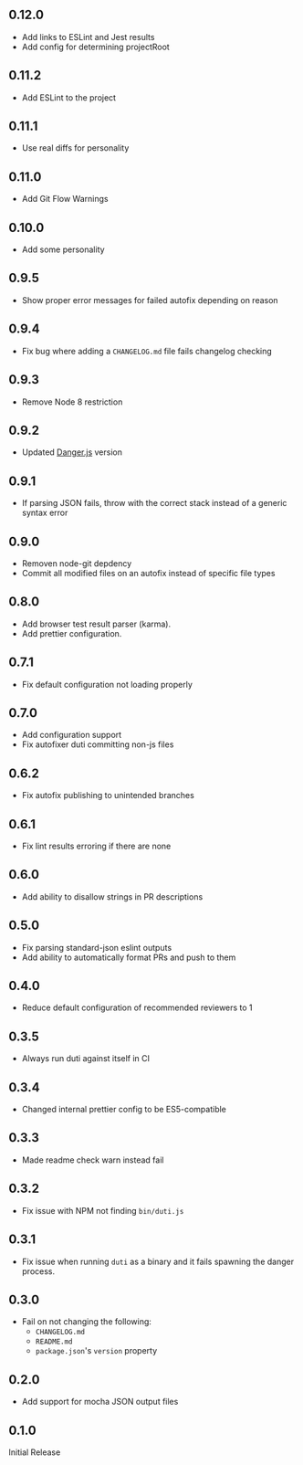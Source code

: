 ## 0.12.0

* Add links to ESLint and Jest results
* Add config for determining projectRoot

## 0.11.2

* Add ESLint to the project

## 0.11.1

* Use real diffs for personality

## 0.11.0

* Add Git Flow Warnings

## 0.10.0

* Add some personality

## 0.9.5

* Show proper error messages for failed autofix depending on reason

## 0.9.4

* Fix bug where adding a `CHANGELOG.md` file fails changelog checking

## 0.9.3

* Remove Node 8 restriction

## 0.9.2

* Updated [Danger.js](http://danger.systems/js/) version

## 0.9.1

* If parsing JSON fails, throw with the correct stack instead of a generic
  syntax error

## 0.9.0

* Removen node-git depdency
* Commit all modified files on an autofix instead of specific file types

## 0.8.0

* Add browser test result parser (karma).
* Add prettier configuration.

## 0.7.1

* Fix default configuration not loading properly

## 0.7.0

* Add configuration support
* Fix autofixer duti committing non-js files

## 0.6.2

* Fix autofix publishing to unintended branches

## 0.6.1

* Fix lint results erroring if there are none

## 0.6.0

* Add ability to disallow strings in PR descriptions

## 0.5.0

* Fix parsing standard-json eslint outputs
* Add ability to automatically format PRs and push to them

## 0.4.0

* Reduce default configuration of recommended reviewers to 1

## 0.3.5

* Always run duti against itself in CI

## 0.3.4

* Changed internal prettier config to be ES5-compatible

## 0.3.3

* Made readme check warn instead fail

## 0.3.2

* Fix issue with NPM not finding `bin/duti.js`

## 0.3.1

* Fix issue when running `duti` as a binary and it fails spawning the danger
  process.

## 0.3.0

* Fail on not changing the following:
  * `CHANGELOG.md`
  * `README.md`
  * `package.json`'s `version` property

## 0.2.0

* Add support for mocha JSON output files

## 0.1.0

Initial Release
